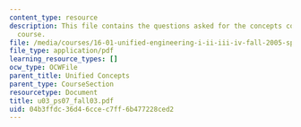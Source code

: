 ```yaml
---
content_type: resource
description: This file contains the questions asked for the concepts covered in the
  course.
file: /media/courses/16-01-unified-engineering-i-ii-iii-iv-fall-2005-spring-2006/04b3ffdc36d46ccec7ff6b477228ced2_u03_ps07_fall03.pdf
file_type: application/pdf
learning_resource_types: []
ocw_type: OCWFile
parent_title: Unified Concepts
parent_type: CourseSection
resourcetype: Document
title: u03_ps07_fall03.pdf
uid: 04b3ffdc-36d4-6cce-c7ff-6b477228ced2
---
```

